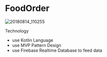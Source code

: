 # FoodOrder

![20180814_110255](https://user-images.githubusercontent.com/11191444/44071230-1a634f60-9fb2-11e8-98aa-b69e5c87e8f3.gif)

Technology
 - use Kotlin Language
 - use MVP Pattern Design
 - use Firebase Realtime Database to feed data  
